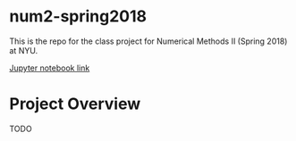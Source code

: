 # num2-spring2018

This is the repo for the class project for Numerical Methods II (Spring 2018) at NYU.

[Jupyter notebook link](https://nbviewer.jupyter.org/github/MSeeker1340/num2-spring2018/blob/master/src/Playground.ipynb)

# Project Overview

TODO
